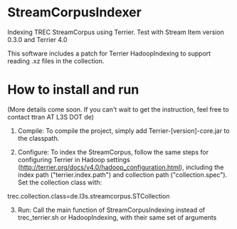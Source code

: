StreamCorpusIndexer
===================

Indexing TREC StreamCorpus using Terrier. Test with Stream Item version  0.3.0 and Terrier 4.0

This software includes a patch for Terrier HadoopIndexing to support reading .xz files in the collection.



How to install and run
============
(More details come soon. If you can't wait to get the instruction, feel free to contact ttran AT L3S DOT de)

1. Compile: To compile the project, simply add Terrier-[version]-core.jar to the classpath. 


2. Configure: To index the StreamCorpus, follow the same steps for configuring Terrier in Hadoop settings (http://terrier.org/docs/v4.0/hadoop_configuration.html), including the index path ("terrier.index.path") and collection path ("collection.spec"). Set the collection class with:

trec.collection.class=de.l3s.streamcorpus.STCollection

3. Run: Call the main function of StreamCorpusIndexing instead of trec_terrier.sh or HadoopIndexing, with their same set of arguments
